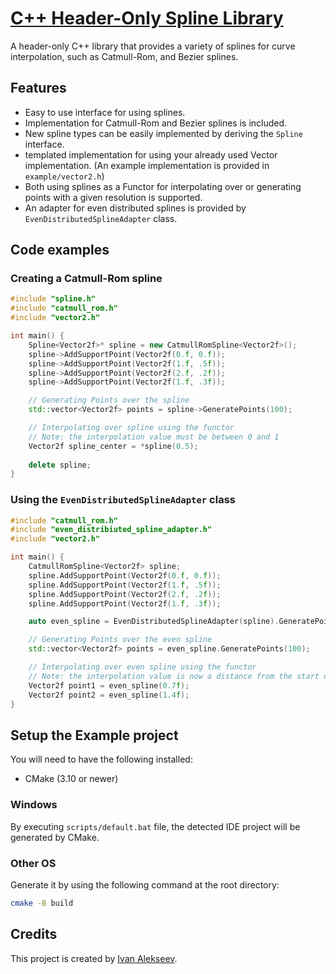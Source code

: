 # [C++ Header-Only Spline Library](https://github.com/vanyka/spline-lib-cpp)
A header-only C++ library that provides a variety of splines for curve interpolation, such as Catmull-Rom, and Bezier splines.

## Features
- Easy to use interface for using splines.
- Implementation for Catmull-Rom and Bezier splines is included.
- New spline types can be easily implemented by deriving the `Spline` interface.
- templated implementation for using your already used Vector implementation. (An example implementation is provided in `example/vector2.h`)
- Both using splines as a Functor for interpolating over or generating points with a given resolution is supported.
- An adapter for even distributed splines is provided by `EvenDistributedSplineAdapter` class.

## Code examples
### Creating a Catmull-Rom spline
```cpp
#include "spline.h"
#include "catmull_rom.h"
#include "vector2.h"

int main() {
    Spline<Vector2f>* spline = new CatmullRomSpline<Vector2f>();
    spline->AddSupportPoint(Vector2f(0.f, 0.f));
    spline->AddSupportPoint(Vector2f(1.f, .5f));
    spline->AddSupportPoint(Vector2f(2.f, .2f));
    spline->AddSupportPoint(Vector2f(1.f, .3f));

    // Generating Points over the spline
    std::vector<Vector2f> points = spline->GeneratePoints(100);

    // Interpolating over spline using the functor
    // Note: the interpolation value must be between 0 and 1
    Vector2f spline_center = *spline(0.5);
    
    delete spline;
}
```
### Using the `EvenDistributedSplineAdapter` class
```cpp
#include "catmull_rom.h"
#include "even_distribiuted_spline_adapter.h"
#include "vector2.h"

int main() {
    CatmullRomSpline<Vector2f> spline;
    spline.AddSupportPoint(Vector2f(0.f, 0.f));
    spline.AddSupportPoint(Vector2f(1.f, .5f));
    spline.AddSupportPoint(Vector2f(2.f, .2f));
    spline.AddSupportPoint(Vector2f(1.f, .3f));

    auto even_spline = EvenDistributedSplineAdapter(spline).GeneratePoints(100);

    // Generating Points over the even spline
    std::vector<Vector2f> points = even_spline.GeneratePoints(100);

    // Interpolating over even spline using the functor
    // Note: the interpolation value is now a distance from the start of the spline
    Vector2f point1 = even_spline(0.7f);
    Vector2f point2 = even_spline(1.4f);
}
```

## Setup the Example project
You will need to have the following installed:
- CMake (3.10 or newer)

### Windows
By executing `scripts/default.bat` file, the detected IDE project will be generated by CMake.

### Other OS

Generate it by using the following command at the root directory:
```bash
cmake -B build
```

## Credits
This project is created by [Ivan Alekseev](https://github.com/vanyka).
